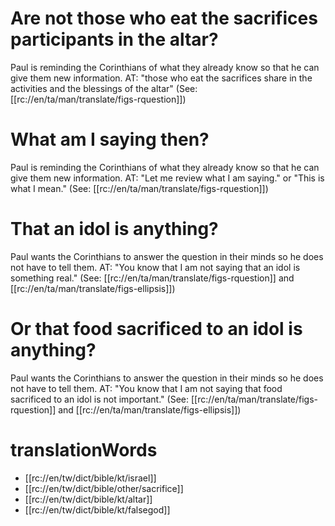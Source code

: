# Are not those who eat the sacrifices participants in the altar?

Paul is reminding the Corinthians of what they already know so that he can give them new information. AT: "those who eat the sacrifices share in the activities and the blessings of the altar" (See: [[rc://en/ta/man/translate/figs-rquestion]])

# What am I saying then?

Paul is reminding the Corinthians of what they already know so that he can give them new information. AT: "Let me review what I am saying." or "This is what I mean." (See: [[rc://en/ta/man/translate/figs-rquestion]])

# That an idol is anything?

Paul wants the Corinthians to answer the question in their minds so he does not have to tell them. AT: "You know that I am not saying that an idol is something real." (See: [[rc://en/ta/man/translate/figs-rquestion]] and [[rc://en/ta/man/translate/figs-ellipsis]])

# Or that food sacrificed to an idol is anything?

Paul wants the Corinthians to answer the question in their minds so he does not have to tell them. AT: "You know that I am not saying that food sacrificed to an idol is not important." (See: [[rc://en/ta/man/translate/figs-rquestion]] and [[rc://en/ta/man/translate/figs-ellipsis]])

# translationWords

* [[rc://en/tw/dict/bible/kt/israel]]
* [[rc://en/tw/dict/bible/other/sacrifice]]
* [[rc://en/tw/dict/bible/kt/altar]]
* [[rc://en/tw/dict/bible/kt/falsegod]]